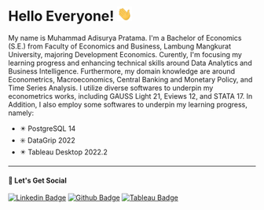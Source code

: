 # Hello Everyone! <img src="https://raw.githubusercontent.com/ptyadana/ptyadana/master/wave.gif" width="30px">

My name is Muhammad Adisurya Pratama. I'm a Bachelor of Economics (S.E.) from Faculty of Economics and Business, Lambung Mangkurat University, majoring Development Economics.
Curently, I'm focusing my learning progress and enhancing technical skills around Data Analytics and Business Intelligence. Furthermore, my domain knowledge are around Econometrics, Macroeconomics, Central Banking and Monetary Policy, and Time Series Analysis. I utilize diverse softwares to underpin my econometrics works, including GAUSS Light 21, Eviews 12, and STATA 17. In Addition, I also employ some softwares to underpin my learning progress, namely:
- ✴️ PostgreSQL 14
- ✳️ DataGrip 2022
- ✴️ Tableau Desktop 2022.2

----

#### 📮 Let's Get Social

[![Linkedin Badge](https://img.shields.io/badge/-LinkedIn-blue?style=flat-square&logo=Linkedin&logoColor=white&link=https://www.linkedin.com/in/madisuryapr)](https://www.linkedin.com/in/madisuryapr/)
[![Github Badge](http://img.shields.io/badge/-Github-black?style=flat-square&logo=github&link=https://github.com/madisuryapr/)](https://github.com/madisuryapr)
[![Tableau Badge](http://img.shields.io/badge/-Tableau-orange?style=flat-square&logo=tableau&logoColor=white&link=https://public.tableau.com/profile/madisuryapr#!/)](https://public.tableau.com/app/profile/madisuryapr#!/)
